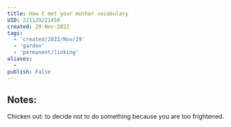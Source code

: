```yaml
---
title: How I met your mother vocabulary
UID: 221129221450
created: 29-Nov-2022
tags:
  - 'created/2022/Nov/29'
  - 'garden'
  - 'permanent/linking'
aliases:
  - 
publish: False
---
```

## Notes:
Chicken out: to decide not to do something because you are too frightened.
